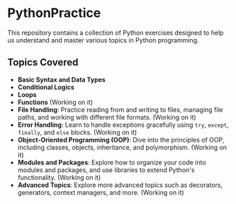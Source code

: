 # PythonPractice
This repository contains a collection of Python exercises designed to help us understand and master various topics in Python programming. 

## Topics Covered

- **Basic Syntax and Data Types**
- **Conditional Logics**
- **Loops**
- **Functions** (Working on it)
- **File Handling**: Practice reading from and writing to files, managing file paths, and working with different file formats. (Working on it)
- **Error Handling**: Learn to handle exceptions gracefully using `try`, `except`, `finally`, and `else` blocks. (Working on it)
- **Object-Oriented Programming (OOP)**: Dive into the principles of OOP, including classes, objects, inheritance, and polymorphism. (Working on it)
- **Modules and Packages**: Explore how to organize your code into modules and packages, and use libraries to extend Python's functionality. (Working on it)
- **Advanced Topics**: Explore more advanced topics such as decorators, generators, context managers, and more. (Working on it)
